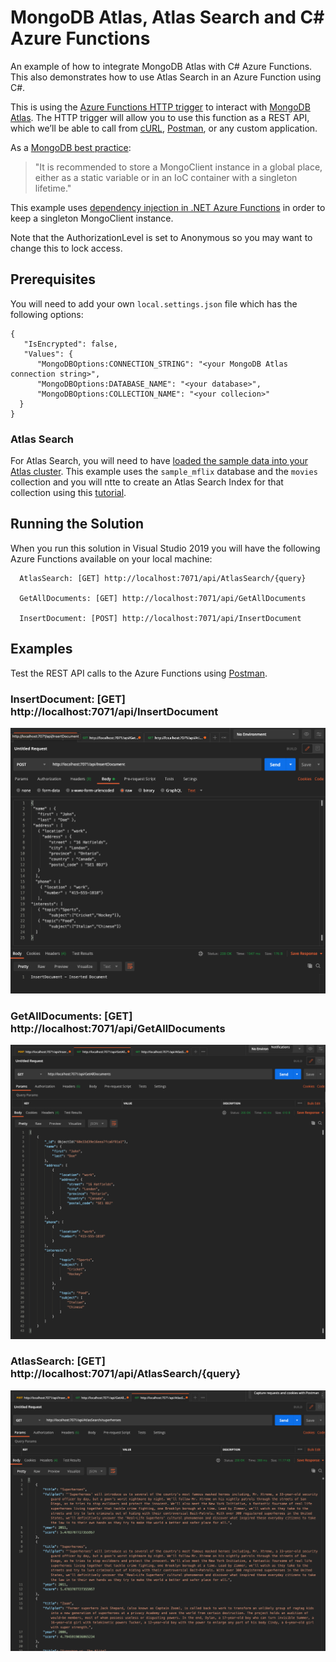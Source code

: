 # MongoDB Atlas, Atlas Search and C# Azure Functions

An example of how to integrate MongoDB Atlas with C# Azure Functions. This also demonstrates how to use Atlas Search in an Azure Function using C#.

This is using the [Azure Functions HTTP trigger](https://docs.microsoft.com/en-us/azure/azure-functions/functions-bindings-http-webhook-trigger?tabs=csharp) to interact with [MongoDB Atlas](https://www.mongodb.com/cloud/atlas). The HTTP trigger will allow you to use this function as a REST API, which we’ll be able to call from [cURL](https://en.wikipedia.org/wiki/CURL), [Postman](https://www.postman.com/), or any custom application.

As a [MongoDB best practice](https://mongodb.github.io/mongo-csharp-driver/2.12/reference/driver/connecting/#re-use):
>"It is recommended to store a MongoClient instance in a global place, either as a static variable or in an IoC container with a singleton lifetime."

This example uses [dependency injection in .NET Azure Functions](https://docs.microsoft.com/en-us/azure/azure-functions/functions-dotnet-dependency-injection) in order to keep a singleton MongoClient instance. 

Note that the AuthorizationLevel is set to Anonymous so you may want to change this to lock access.

## Prerequisites
You will need to add your own `local.settings.json` file which has the following options:

```
{
   "IsEncrypted": false,
   "Values": {
      "MongoDBOptions:CONNECTION_STRING": "<your MongoDB Atlas connection string>",
      "MongoDBOptions:DATABASE_NAME": "<your database>",
      "MongoDBOptions:COLLECTION_NAME": "<your collecion>"
  }
}
```

### Atlas Search
For Atlas Search, you will need to have [loaded the sample data into your Atlas cluster](https://docs.atlas.mongodb.com/sample-data/). This example uses the `sample_mflix` database and the `movies` collection and you will ntte to create an Atlas Search Index for that collection using this [tutorial](https://docs.atlas.mongodb.com/reference/atlas-search/tutorial/create-index-ui/).

## Running the Solution

When you run this solution in Visual Studio 2019 you will have the following Azure Functions available on your local machine:


      AtlasSearch: [GET] http://localhost:7071/api/AtlasSearch/{query}

      GetAllDocuments: [GET] http://localhost:7071/api/GetAllDocuments

      InsertDocument: [POST] http://localhost:7071/api/InsertDocument

## Examples

Test the REST API calls to the Azure Functions using [Postman](https://www.postman.com/).
### InsertDocument: [GET] http://localhost:7071/api/InsertDocument
![insertdocument](img/postman_insertdocument.jpg)

### GetAllDocuments: [GET] http://localhost:7071/api/GetAllDocuments
![getalldocuments](img/postman_getalldocuments.jpg)

### AtlasSearch: [GET] http://localhost:7071/api/AtlasSearch/{query}
![atlassearch](img/postman_atlassearch.jpg)

